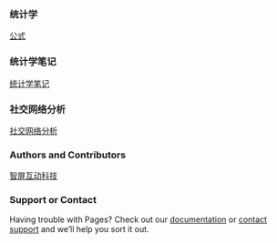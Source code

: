 ### 统计学
[公式](Experience/formula.html)

### 统计学笔记
[统计学笔记](s20x/Notebook.html)

### 社交网络分析
[社交网络分析](Data_Mining/SocialNetwork.html)


### Authors and Contributors
[智屏互动科技](http://www.smartscreen.com.cn)

### Support or Contact
Having trouble with Pages? Check out our [documentation](https://help.github.com/pages) or [contact support](https://github.com/contact) and we’ll help you sort it out.
